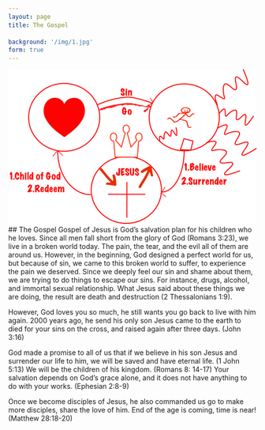 ```yaml
---
layout: page
title: The Gospel

background: '/img/1.jpg'
form: true
---
```

<img class="img-fluid" src="./img/2.png" alt="gospel">
## The Gospel 
Gospel of Jesus is God’s salvation plan for his children who he loves. Since all men fall short from the glory of God (Romans 3:23), we live in a broken world today. The pain, the tear, and the evil all of them are around us. However, in the beginning, God designed a perfect world for us, but because of sin, we came to this broken world to suffer, to experience the pain we deserved. Since we deeply feel our sin and shame about them, we are trying to do things to escape our sins. For instance, drugs, alcohol, and immortal sexual relationship.  What Jesus said about these things we are doing, the result are death and destruction (2 Thessalonians 1:9).

However, God loves you so much, he still wants you go back to live with him again. 2000 years ago, he send his only son Jesus came to the earth to died for your sins on the cross, and raised again after three days. (John 3:16)

God made a promise to all of us that if we believe in his son Jesus and surrender our life to him, we will be saved and have eternal life. (1 John 5:13) We will be the children of his kingdom. (Romans 8: 14-17)   Your salvation depends on God’s grace alone, and it does not have anything to do with your works. (Ephesian 2:8-9) 

Once we become disciples of Jesus, he also commanded us go to make more disciples, share the love of him. End of the age is coming, time is near! (Matthew 28:18-20)